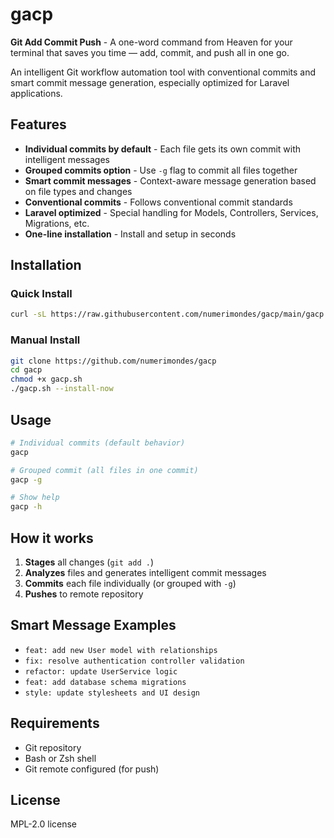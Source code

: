 # gacp

**Git Add Commit Push** - A one-word command from Heaven for your terminal that saves you time — add, commit, and push all in one go.

An intelligent Git workflow automation tool with conventional commits and smart commit message generation, especially optimized for Laravel applications.

## Features

- **Individual commits by default** - Each file gets its own commit with intelligent messages
- **Grouped commits option** - Use `-g` flag to commit all files together
- **Smart commit messages** - Context-aware message generation based on file types and changes
- **Conventional commits** - Follows conventional commit standards
- **Laravel optimized** - Special handling for Models, Controllers, Services, Migrations, etc.
- **One-line installation** - Install and setup in seconds

## Installation

### Quick Install

```bash
curl -sL https://raw.githubusercontent.com/numerimondes/gacp/main/gacp.sh -o gacp.sh && chmod +x gacp.sh && ./gacp.sh --install-now
```

### Manual Install

```bash
git clone https://github.com/numerimondes/gacp
cd gacp
chmod +x gacp.sh
./gacp.sh --install-now
```

## Usage

```bash
# Individual commits (default behavior)
gacp

# Grouped commit (all files in one commit)
gacp -g

# Show help
gacp -h
```

## How it works

1. **Stages** all changes (`git add .`)
2. **Analyzes** files and generates intelligent commit messages
3. **Commits** each file individually (or grouped with `-g`)
4. **Pushes** to remote repository

## Smart Message Examples

- `feat: add new User model with relationships`
- `fix: resolve authentication controller validation`
- `refactor: update UserService logic`
- `feat: add database schema migrations`
- `style: update stylesheets and UI design`

## Requirements

- Git repository
- Bash or Zsh shell
- Git remote configured (for push)

## License

MPL-2.0 license
